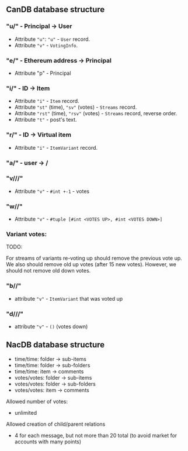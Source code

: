 ## CanDB database structure

### "u/" - Principal -> User
- Attribute `"u"`: `"u"` - `User` record.
- Attribute `"v"` - `VotingInfo`.
### "e/" - Ethereum address -> Principal
- Attribute "p" - Principal
### "i/" - ID -> Item
- Attribute `"i"` - `Item` record.
- Attribute `"st"` (time), `"sv"` (votes) - `Streams` record.
- Attribute `"rst"` (time), `"rsv"` (votes) - `Streams` record, reverse order.
- Attribute `"t"` - post's text.
### "r/" - ID -> Virtual item
- Attribute `"i"` - `ItemVariant` record.
### "a/" - user -> <buyer affiliate>/<seller affiliate>
### "v/<principal>/<parent>/<child>"
- Attribute `"v"` -  `#int +-1` - votes
### "w/<parent>/<child>"
- Attribute `"v"` - `#tuple [#int <VOTES UP>, #int <VOTES DOWN>]`

### Variant votes:

TODO:

For streams of variants re-voting up should remove the previous vote up.
We also should remove old up votes (after 15 new votes).
However, we should not remove old down votes.

### "b/<item>/<user>"
- attribute `"v"` - `ItemVariant` that was voted up
### "d/<item>/<user>/<item-variant>"
- attribute `"v"` - `()` (votes down)

## NacDB database structure
* time/time: folder -> sub-items
* time/time: folder -> sub-folders
* time/time: item -> comments
* votes/votes: folder -> sub-items
* votes/votes: folder -> sub-folders
* votes/votes: item -> comments

Allowed number of votes:

- unlimited

Allowed creation of child/parent relations

- 4 for each message, but not more than 20 total (to avoid market for accounts with many points)